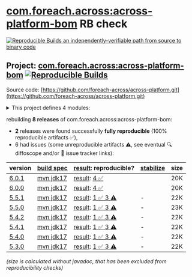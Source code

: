 [com.foreach.across:across-platform-bom](https://central.sonatype.com/artifact/com.foreach.across/across-platform-bom/versions) RB check
=======

[![Reproducible Builds](https://reproducible-builds.org/images/logos/rb.svg) an independently-verifiable path from source to binary code](https://reproducible-builds.org/)

## Project: [com.foreach.across:across-platform-bom](https://central.sonatype.com/artifact/com.foreach.across/across-platform-bom/versions) [![Reproducible Builds](https://img.shields.io/endpoint?url=https://raw.githubusercontent.com/jvm-repo-rebuild/reproducible-central/master/content/com/foreach/across/platform/badge.json)](https://github.com/jvm-repo-rebuild/reproducible-central/blob/master/content/com/foreach/across/platform/README.md)

Source code: [https://github.com/foreach-across/across-platform.git](https://github.com/foreach-across/across-platform.git)

<details><summary>This project defines 4 modules:</summary>

* [com.foreach.across:across-application-parent](https://central.sonatype.com/artifact/com.foreach.across/across-application-parent/overview)
* [com.foreach.across:across-module-parent](https://central.sonatype.com/artifact/com.foreach.across/across-module-parent/overview)
* [com.foreach.across:across-platform-bom](https://central.sonatype.com/artifact/com.foreach.across/across-platform-bom/overview)
* [com.foreach.across:across-platform-dependencies](https://central.sonatype.com/artifact/com.foreach.across/across-platform-dependencies/overview)
</details>

rebuilding **8 releases** of com.foreach.across:across-platform-bom:
- **2** releases were found successfully **fully reproducible** (100% reproducible artifacts :white_check_mark:),
- 6 had issues (some unreproducible artifacts :warning:, see eventual :mag: diffoscope and/or :memo: issue tracker links):

| version | [build spec](/BUILDSPEC.md) | [result](https://reproducible-builds.org/docs/jvm/): reproducible? | [stabilize](https://github.com/google/oss-rebuild/blob/main/cmd/stabilize/README.md) | size |
| -- | --------- | ------ | ------ | -- |
| [6.0.1](https://central.sonatype.com/artifact/com.foreach.across/across-platform-bom/6.0.1/pom) | [mvn jdk17](platform-6.0.1.buildspec) | [result](across-module-parent-6.0.1.buildinfo): [4 :white_check_mark: ](across-module-parent-6.0.1.buildcompare) | | 20K |
| [6.0.0](https://central.sonatype.com/artifact/com.foreach.across/across-platform-bom/6.0.0/pom) | [mvn jdk17](platform-6.0.0.buildspec) | [result](across-module-parent-6.0.0.buildinfo): [4 :white_check_mark: ](across-module-parent-6.0.0.buildcompare) | | 20K |
| [5.5.1](https://central.sonatype.com/artifact/com.foreach.across/across-platform-bom/5.5.1/pom) | [mvn jdk17](platform-5.5.1.buildspec) | [result](across-module-parent-5.5.1.buildinfo): [1 :white_check_mark:  3 :warning:](across-module-parent-5.5.1.buildcompare) | - | 22K |
| [5.5.0](https://central.sonatype.com/artifact/com.foreach.across/across-platform-bom/5.5.0/pom) | [mvn jdk17](platform-5.5.0.buildspec) | [result](across-module-parent-5.5.0.buildinfo): [1 :white_check_mark:  3 :warning:](across-module-parent-5.5.0.buildcompare) | - | 23K |
| [5.4.2](https://central.sonatype.com/artifact/com.foreach.across/across-platform-bom/5.4.2/pom) | [mvn jdk17](platform-5.4.2.buildspec) | [result](across-module-parent-5.4.2.buildinfo): [1 :white_check_mark:  3 :warning:](across-module-parent-5.4.2.buildcompare) | - | 22K |
| [5.4.1](https://central.sonatype.com/artifact/com.foreach.across/across-platform-bom/5.4.1/pom) | [mvn jdk17](platform-5.4.1.buildspec) | [result](across-module-parent-5.4.1.buildinfo): [1 :white_check_mark:  3 :warning:](across-module-parent-5.4.1.buildcompare) | - | 22K |
| [5.4.0](https://central.sonatype.com/artifact/com.foreach.across/across-platform-bom/5.4.0/pom) | [mvn jdk17](platform-5.4.0.buildspec) | [result](across-module-parent-5.4.0.buildinfo): [1 :white_check_mark:  3 :warning:](across-module-parent-5.4.0.buildcompare) | - | 22K |
| [5.3.0](https://central.sonatype.com/artifact/com.foreach.across/across-platform-bom/5.3.0/pom) | [mvn jdk17](platform-5.3.0.buildspec) | [result](across-module-parent-5.3.0.buildinfo): [1 :white_check_mark:  3 :warning:](across-module-parent-5.3.0.buildcompare) | - | 22K |

<i>(size is calculated without javadoc, that has been excluded from reproducibility checks)</i>
